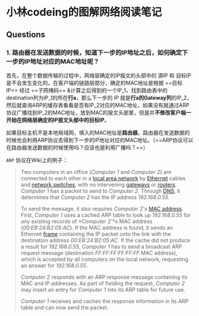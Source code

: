 # 小林codeing的图解网络阅读笔记

## Questions

### 1. 路由器在发送数据的时候，知道下一步的IP地址之后，如何确定下一步的IP地址对应的MAC地址呢？

首先，在整个数据传输的过程中，网络层确定的IP报文的头部中的 源IP 和 目标IP 是不会发生变化的。在客户端的链路层部分，确定的MAC地址是根据 ==目标IP== 经过 ==子网掩码== &计算之后得到的一个IP_1，找到路由表中的destination列为IP_1的所在**行a**，那么下一步的 IP 就是**行a的Gateway列**的IP_2，然后就查询ARP的缓存表看看是否有IP_2对应的MAC地址，如果没有就通过ARP协议广播找到IP_2的MAC地址，放到MAC的报文头部里，但是并**不修改客户端一开始在网络层确定的IP报文头部中的目标IP**。

如果目标主机不是本地局域网，填入的MAC地址是**路由器**。路由器在发送数据的时候也会利用ARP协议去得到下一步的IP地址对应的MAC地址。（==ARP协议可以在路由器发送数据的时候使用吗？应该也是利用广播吗？==）

 `ARP` 协议在Wiki上的例子：

> Two computers in an office (*Computer 1* and *Computer 2*) are connected to each other in a [local area network](https://en.wikipedia.org/wiki/Local_area_network) by [Ethernet](https://en.wikipedia.org/wiki/Ethernet) cables and [network switches](https://en.wikipedia.org/wiki/Network_switch), with no intervening [gateways](https://en.wikipedia.org/wiki/Gateway_(telecommunications)) or [routers](https://en.wikipedia.org/wiki/Router_(computing)). *Computer 1* has a packet to send to *Computer 2*. Through [DNS](https://en.wikipedia.org/wiki/DNS), it determines that *Computer 2* has the IP address *192.168.0.55*.
>
> To send the message, it also requires *Computer 2*'s [MAC address](https://en.wikipedia.org/wiki/MAC_address). First, *Computer 1* uses a cached ARP table to look up *192.168.0.55* for any existing records of *Computer 2'*s MAC address (*00:EB:24:B2:05:AC*). If the MAC address is found, it sends an Ethernet [frame](https://en.wikipedia.org/wiki/Frame_(networking)) containing the IP packet onto the link with the destination address *00:EB:24:B2:05:AC*. If the cache did not produce a result for *192.168.0.55*, *Computer 1* has to send a broadcast ARP request message (destination *FF:FF:FF:FF:FF:FF* MAC address), which is accepted by all computers on the local network, requesting an answer for *192.168.0.55*.
>
> *Computer 2* responds with an ARP response message containing its MAC and IP addresses. As part of fielding the request, *Computer 2* may insert an entry for *Computer 1* into its ARP table for future use.
>
> *Computer 1* receives and caches the response information in its ARP table and can now send the packet.